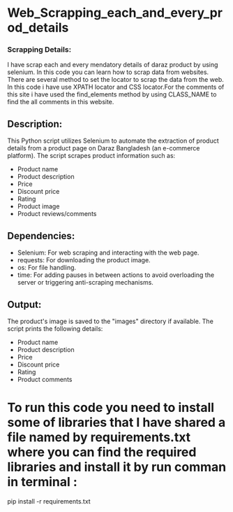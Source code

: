 # Web_Scrapping_each_and_every_prod_details

### Scrapping Details: 
I have scrap each and every mendatory details of daraz product by using selenium. In this code you can learn how to scrap data from websites. There are several method to set the locator to scrap the data from the web. In this code i have use XPATH locator and CSS locator.For the comments of this site i have used the find_elements method by using CLASS_NAME to find the all comments in this website.

## Description: 
This Python script utilizes Selenium to automate the extraction of product details from a product page on Daraz Bangladesh (an e-commerce platform). The script scrapes product information such as:

- Product name
- Product description
- Price
- Discount price
- Rating
- Product image
- Product reviews/comments

## Dependencies:

- Selenium: For web scraping and interacting with the web page.
- requests: For downloading the product image.
- os: For file handling.
- time: For adding pauses in between actions to avoid overloading the server or triggering anti-scraping mechanisms.

## Output:

The product's image is saved to the "images" directory if available.
The script prints the following details:
- Product name
- Product description
- Price
- Discount price
- Rating
- Product comments

# To run this code you need to install some of libraries that I have shared a file named by requirements.txt where you can find the required libraries and install it by run comman in terminal :
pip install -r requirements.txt

